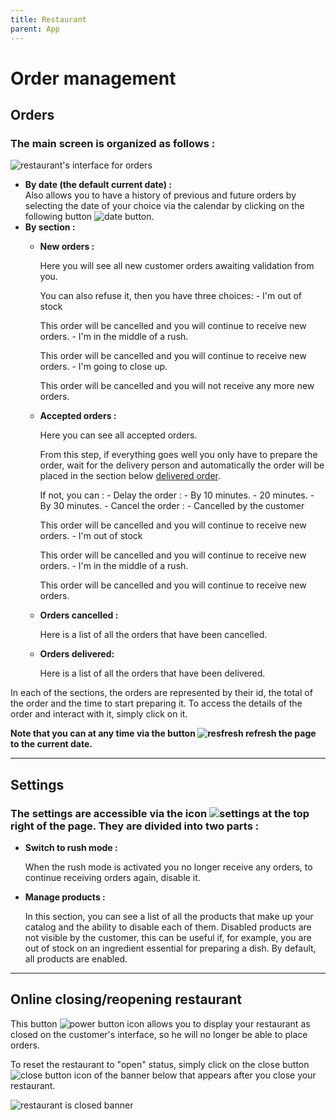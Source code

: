 ```yaml
---
title: Restaurant
parent: App
---
```




# Order management

## Orders

### The main screen is organized as follows :

![restaurant's interface for orders](/assets/images/resto_order_list_fr.png)

- **By date (the default current date) :**
  <br>
  Also allows you to have a history of previous and future orders by selecting the date of your choice via the calendar by clicking on the following button
  ![date button](/assets/images/resto_date_fr.png).
- **By section :**
  - **New orders :**

    Here you will see all new customer orders awaiting validation from you.

    You can also refuse it, then you have three choices: - I'm out of stock

    This order will be cancelled and you will continue to receive new orders. - I'm in the middle of a rush.

    This order will be cancelled and you will continue to receive new orders. - I'm going to close up.

    This order will be cancelled and you will not receive any more new orders.

  - **Accepted orders :**

    Here you can see all accepted orders.

    From this step, if everything goes well you only have to prepare the order, wait for the delivery person and automatically the order will be placed in the section below [delivered order](#order-delivery).

    If not, you can : - Delay the order : - By 10 minutes. - 20 minutes. - By 30 minutes. - Cancel the order : - Cancelled by the customer

    This order will be cancelled and you will continue to receive new orders. - I'm out of stock

    This order will be cancelled and you will continue to receive new orders. - I'm in the middle of a rush.

    This order will be cancelled and you will continue to receive new orders.

  - **Orders cancelled :**

    Here is a list of all the orders that have been cancelled.

  - **<span id="order-delivery">Orders delivered:</span>**

    Here is a list of all the orders that have been delivered.

In each of the sections, the orders are represented by their id, the total of the order and the time to start preparing it. To access the details of the order and interact with it, simply click on it.

**Note that you can at any time via the button ![resfresh](/assets/images/resto_refresh_btn_fr.png) refresh the page to the current date.**

---

## Settings

### The settings are accessible via the icon ![settings](/assets/images/resto_param_icon.png) at the top right of the page. They are divided into two parts :

- **Switch to rush mode :**

  When the rush mode is activated you no longer receive any orders, to continue receiving orders again, disable it.

- **Manage products :**

  In this section, you can see a list of all the products that make up your catalog and the ability to disable each of them.
  Disabled products are not visible by the customer, this can be useful if, for example, you are out of stock on an ingredient essential for preparing a dish.
  By default, all products are enabled.

---

## Online closing/reopening restaurant

This button ![power button icon](/assets/images/resto_power_icon.png) allows you to display your restaurant as closed on the customer's interface, so he will no longer be able to place orders.

To reset the restaurant to "open" status, simply click on the close button ![close button icon](/assets/images/resto_close_banner_icon.png) of the banner below that appears after you close your restaurant.

![restaurant is closed banner](/assets/images/resto_closed_banner_fr.png)
